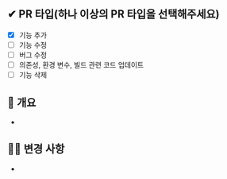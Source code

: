 ## ✔ PR 타입(하나 이상의 PR 타입을 선택해주세요)
- [x] 기능 추가
- [ ] 기능 수정
- [ ] 버그 수정
- [ ] 의존성, 환경 변수, 빌드 관련 코드 업데이트
- [ ] 기능 삭제

## 📄 개요

- 

## ✍🏻 변경 사항

- 

